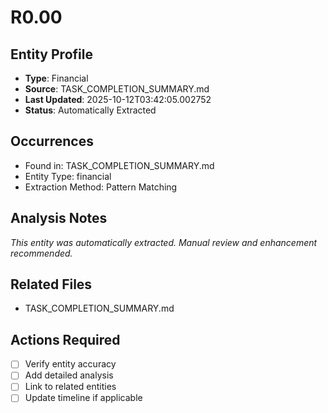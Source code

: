 # R0.00

## Entity Profile
- **Type**: Financial
- **Source**: TASK_COMPLETION_SUMMARY.md
- **Last Updated**: 2025-10-12T03:42:05.002752
- **Status**: Automatically Extracted

## Occurrences
- Found in: TASK_COMPLETION_SUMMARY.md
- Entity Type: financial
- Extraction Method: Pattern Matching

## Analysis Notes
*This entity was automatically extracted. Manual review and enhancement recommended.*

## Related Files
- TASK_COMPLETION_SUMMARY.md

## Actions Required
- [ ] Verify entity accuracy
- [ ] Add detailed analysis
- [ ] Link to related entities
- [ ] Update timeline if applicable
